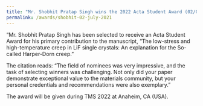 ```yaml
---
title: "Mr. Shobhit Pratap Singh wins the 2022 Acta Student Award (02/07/21)"
permalink: /awards/shobhit-02-july-2021
---
```

“Mr. Shobhit Pratap Singh has been selected to receive an Acta Student Award for his primary contribution to the manuscript, “The low-stress and high-temperature creep in LiF single crystals: An explanation for the So-called Harper-Dorn creep.”


The citation reads: “The field of nominees was very impressive, and the task of selecting winners was challenging. Not only did your paper demonstrate exceptional value to the materials community, but your personal credentials and recommendations were also exemplary.”
 

The award will be given during TMS 2022 at Anaheim, CA (USA).
